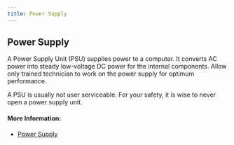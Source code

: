 ```yaml
---
title: Power Supply
---
```

## Power Supply

A Power Supply Unit (PSU) supplies power to a computer. It converts AC power into steady low-voltage DC power for the internal components. 
Allow only trained technician to work on the power supply for optimum performance.

A PSU is usually not user serviceable. For your safety, it is wise to never open a power supply unit.
#### More Information:
<!-- Please add any articles you think might be helpful to read before writing the article -->
* <a href='https://en.wikipedia.org/wiki/Power_supply_unit_(computer)' target='_blank' rel='nofollow'>Power Supply</a>
